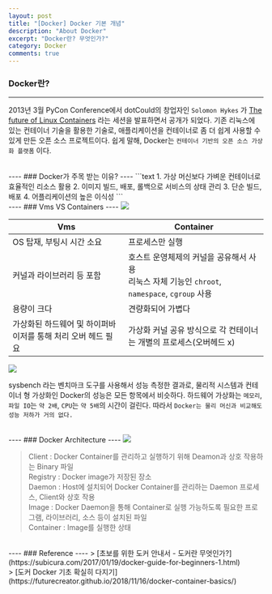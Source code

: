 ```yaml
---
layout: post
title: "[Docker] Docker 기본 개념"
description: "About Docker"
excerpt: "Docker란? 무엇인가?"
category: Docker
comments: true
---
```


### Docker란?
----
2013년 3월 PyCon Conference에서 dotCould의 창업자인 `Solomon Hykes` 가 [The future of Linux Containers](https://www.youtube.com/watch?v=wW9CAH9nSLs&feature=youtu.be)
라는 세션을 발표하면서 공개가 되었다. 
기존 리눅스에 있는 컨테이너 기술을 활용한 기술로, 애플리케이션을 컨테이너로 좀 더 쉽게 사용할 수 있게 만든 오픈 소스 프로젝트이다. 
쉽게 말해, Docker는 `컨테이너 기반의 오픈 소스 가상화 플랫폼` 이다. <br>

<br>
----
### Docker가 주목 받는 이유?
----
```text
1. 가상 머신보다 가벼운 컨테이너로 효율적인 리소스 활용
2. 이미지 빌드, 배포, 롤백으로 서비스의 상태 관리
3. 단순 빌드, 배포 
4. 어플리케이션의 높은 이식성
```

<br>
----
### Vms VS Containers
----
<img class="post_image" src="{{site.baseurl}}/img/post/docker/containers-vms.png" />

| Vms | Container |
|--|--|
| OS 탑재, 부팅시 시간 소요 | 프로세스만 실행 |
| 커널과 라이브러리 등 포함 | 호스트 운영체제의 커널을 공유해서 사용 <br> 리눅스 자체 기능인 `chroot`, `namespace`, `cgroup` 사용 |
| 용량이 크다 | 견량화되어 가볍다 |
| 가상화된 하드웨어 및 하이퍼바이저를 통해 처리 오버 헤드 필요 | 가상화 커널 공유 방식으로 각 컨테이너는 개별의 프로세스(오버헤드 x) |

<img class="post_image" src="{{site.baseurl}}/img/post/docker/sysbench.png" />

sysbench 라는 벤치마크 도구를 사용해서 성능 측정한 결과로, 물리적 시스템과 컨테이너 형 가상화인 Docker의 성능은 모든 항목에서 비슷하다.
하드웨어 가상화는 `메모리`, `파일 IO`는 `약 2배`, `CPU`는 `약 5배`의 시간이 걸린다. 따라서 `Docker는 물리 머신과 비교해도 성능 저하가 거의 없다.`

<br>
---- 
### Docker Architecture
----
<img class="post_image" src="{{site.baseurl}}/img/post/docker/docker-architecture.png" />

> Client : Docker Container를 관리하고 실행하기 위해 Deamon과 상호 작용하는 Binary 파일 <br>
> Registry : Docker image가 저장된 장소 <br>
> Daemon : Host에 설치되어 Docker Container를 관리하는 Daemon 프로세스, Client와 상호 작용 <br>
> Image : Docker Daemon을 통해 Container로 실행 가능하도록 필요한 프로그램, 라이브러리, 소스 등이 설치된 파일 <br>
> Container : Image를 실행한 상태 

<br>
---- 
### Reference
----
> [초보를 위한 도커 안내서 - 도커란 무엇인가?](https://subicura.com/2017/01/19/docker-guide-for-beginners-1.html) <br>
> [도커 Docker 기초 확실히 다지기](https://futurecreator.github.io/2018/11/16/docker-container-basics/)
